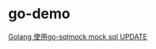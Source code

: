 # go-demo
[Golang 使用go-sqlmock mock sql UPDATE](https://matthung0807.blogspot.com/2022/02/go-go-sqlmock-mock-sql-update.html)
